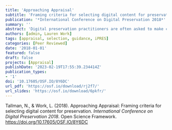 ```yaml
---
title: 'Approaching Appraisal'
subtitle: 'Framing criteria for selecting digital content for preservation'
publication: '*International Conference on Digital Preservation 2018*'
summary: ''
abstract: 'Digital preservation practitioners are often asked to make collection and preservation decisions about content they steward; more often than not this is simply because a collection contains or is solely composed of digital content. However, traditional preservation practitioners typically do not make these same decisions in a vacuum for analog collections; they are informed and prioritized by selectors, liaisons, or curators who make decisions based on con- tent and collection priorities in concert with information provided by the preservation practitioners. In this paper, we argue that this model should not change sim- ply because the nature of the materials has changed. While digital preservation may be new to an institution, basic preservation decisions are best prioritized by the people building collections and selecting content, which is complemented by the knowledge and expertise from digital preservation practitioners. Selectors and curators are collaborative preservation partners whose roles and expertise render them best able to judge the value of the content they collect. Digital preservation practitioners have an obligation to work with selectors and curators to help them understand the ways in which technical characteristics, descriptive records, and financial impact, along with value, affect selection choices for digital content and how these choices affect a digital preservation program. Digital preservation practitioners need to provide selectors and curators with guidelines and criteria to help them make informed selection decisions for digital content.'
authors: [admin, Lauren Work]
tags: [appraisal, selection, guidance, iPRES]
categories: [Peer Reviewed]
date: '2018-01-01'
featured: false
draft: false
projects: [Appraisal]
publishDate: '2023-02-19T17:55:39.234414Z'
publication_types:
- '1'
doi: '10.17605/OSF.IO/8Y6DC'
url_pdf: 'https://osf.io/download/rj2f7/'
url_slides: 'https://osf.io/download/6pkfr/'
---
```

Tallman, N., & Work, L. (2018). Approaching Appraisal: Framing criteria for selecting digital content for preservation. *International Conference on Digital Preservation 2018*. Open Science Framework. https://doi.org/10.17605/OSF.IO/8Y6DC